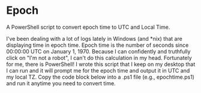 # Epoch
A PowerShell script to convert epoch time to UTC and Local Time.

I've been dealing with a lot of logs lately in Windows (and *nix) that are displaying time in epoch time.  Epoch time is the number of seconds since 00:00:00 UTC on January 1, 1970.  Because I can confidently and truthfully click on "I'm not a robot", I can't do this calculation in my head.  Fortunately for me, there is PowerShell!
I wrote this script that I keep on my desktop that I can run and it will prompt me for the epoch time and output it in UTC and my local TZ.  Copy the code block below into a .ps1 file (e.g., epochtime.ps1) and run it anytime you need to convert time.
